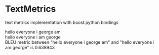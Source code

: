 # TextMetrics
text metrics implementation with boost.python bindings

hello everyone i george am    
hello everyone i am george  
BLEU metric between "hello everyone i george am" and "hello everyone i am george" is 0.638943  
